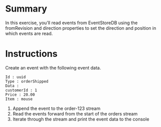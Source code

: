 
# Summary

In this exercise, you’ll read events from EventStoreDB using the fromRevision and direction properties to set the direction and position in which events are read.

# Instructions

Create an event with the following event data.

```
Id : uuid
Type : orderShipped
Data :
customerId : 1
Price : 20.00
Item : mouse
```

1. Append the event to the order-123 stream
2. Read the events forward from the start of the orders stream
3. Iterate through the stream and print the event data to the console
